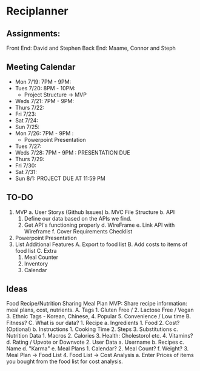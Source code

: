 # Reciplanner

## Assignments:

Front End: David and Stephen
Back End: Maame, Connor and Steph

## Meeting Calendar
  - Mon   7/19: 7PM - 9PM: 
  - Tues  7/20: 8PM - 10PM: 
    - Project Structure -> MVP 
  - Weds  7/21: 7PM - 9PM: 
  - Thurs 7/22: 
  - Fri   7/23: 
  - Sat   7/24:
  - Sun   7/25:
  - Mon   7/26: 7PM - 9PM : 
    - Powerpoint Presentation
  - Tues  7/27: 
  - Weds  7/28: 7PM - 9PM : PRESENTATION DUE
  - Thurs 7/29: 
  - Fri   7/30: 
  - Sat   7/31:
  - Sun   8/1: PROJECT DUE AT 11:59 PM


## TO-DO
1. MVP
  a. User Storys (Github Issues)
  b. MVC File  Structure
   b. API
      1. Define our data based on the APIs we find.
      2. Get API's functioning properly
   d. WireFrame
   e. Link API with Wireframe
   f. Cover Requirements Checklist
2. Powerpoint Presentation
3. List Additional Features
   A. Export to food list
   B. Add costs to items of food list
   C. Extra
      1. Meal Counter
      2. Inventory
      3. Calendar
 
## Ideas
 Food Recipe/Nutrition Sharing Meal Plan 
   MVP: Share recipe information: meal plans, cost, nutrients.
   A. Tags
      1. Gluten Free / 
      2. Lactose Free / Vegan
      3. Ethnic Tags - Korean, Chinese, 
      4. Popular
      5. Convenience / Low time
   B. Fitness?
   C. What is our data?
      1. Recipe
         a. Ingredients
            1. Food
            2. Cost? (Optional)
         b. Instructions
            1. Cooking Time
            2. Steps
            3. Substitutions
         c. Nutrition Data
            1. Macros
            2. Calories
            3. Health: Cholestorol etc.
            4. Vitamins?
         d. Rating / Upvote or Downvote
      2. User Data
         a. Username
         b. Recipes
         c. Name
         d. "Karma"
         e. Meal Plans
              1. Calendar?
              2. Meal Count?
         f. Weight?
      3. Meal Plan -> Food List
      4. Food List -> Cost Analysis
         a. Enter Prices of items you bought from the food list for cost analysis.
         
